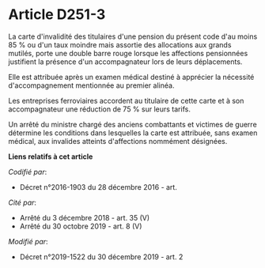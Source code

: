 # Article D251-3

La carte d'invalidité des titulaires d'une pension du présent code d'au moins 85 % ou d'un taux moindre mais assortie des
allocations aux grands mutilés, porte une double barre rouge lorsque les affections pensionnées justifient la présence d'un
accompagnateur lors de leurs déplacements.

Elle est attribuée après un examen médical destiné à apprécier la nécessité d'accompagnement mentionnée au premier alinéa.

Les entreprises ferroviaires accordent au titulaire de cette carte et à son accompagnateur une réduction de 75 % sur leurs
tarifs.

Un arrêté du ministre chargé des anciens combattants et victimes de guerre détermine les conditions dans lesquelles la carte
est attribuée, sans examen médical, aux invalides atteints d'affections nommément désignées.

**Liens relatifs à cet article**

_Codifié par_:

  - Décret n°2016-1903 du 28 décembre 2016 - art.

_Cité par_:

  - Arrêté du 3 décembre 2018 - art. 35 (V)
  - Arrêté du 30 octobre 2019 - art. 8 (V)

_Modifié par_:

  - Décret n°2019-1522 du 30 décembre 2019 - art. 2
